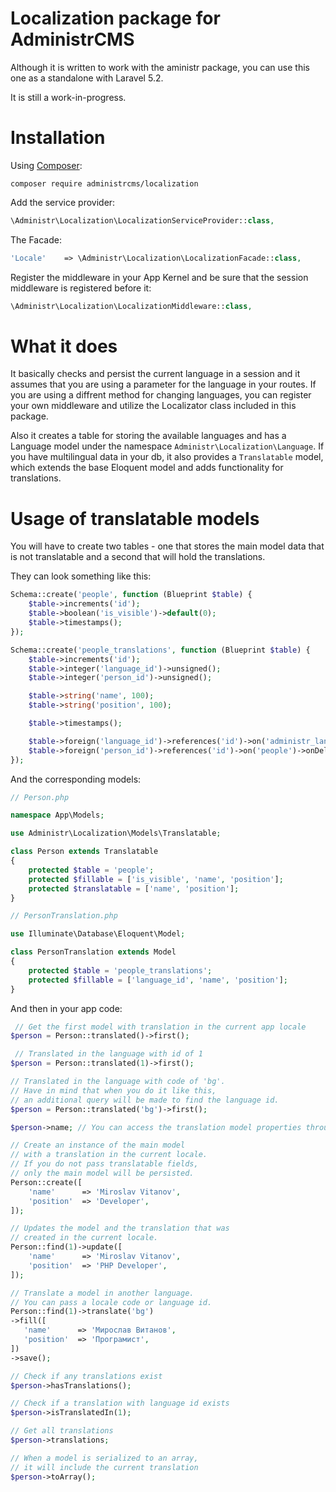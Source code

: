 # Localization package for AdministrCMS

Although it is written to work with the aministr package, you can use this one as a standalone with Laravel 5.2.

It is still a work-in-progress.

# Installation

Using [Composer](https://getcomposer.org/):

```
composer require administrcms/localization
```

Add the service provider:

```php
\Administr\Localization\LocalizationServiceProvider::class,
```

The Facade:

```php
'Locale'    => \Administr\Localization\LocalizationFacade::class,
```

Register the middleware in your App Kernel and be sure that the session middleware is registered before it:

```php
\Administr\Localization\LocalizationMiddleware::class,
```

# What it does

It basically checks and persist the current language in a session and it assumes that you are using a parameter for the language in your routes. If you are using a diffrent method for changing languages, you can register your own middleware and utilize the Localizator class included in this package.

Also it creates a table for storing the available languages and has a Language model under the namespace `Administr\Localization\Language`. If you have multilingual data in your db, it also provides a `Translatable` model, which extends the base Eloquent model and adds functionality for translations.

# Usage of translatable models

You will have to create two tables - one that stores the main model data that is not translatable and a second that will hold the translations.

They can look something like this:

```php
Schema::create('people', function (Blueprint $table) {
    $table->increments('id');
    $table->boolean('is_visible')->default(0);
    $table->timestamps();
});

Schema::create('people_translations', function (Blueprint $table) {
    $table->increments('id');
    $table->integer('language_id')->unsigned();
    $table->integer('person_id')->unsigned();

    $table->string('name', 100);
    $table->string('position', 100);

    $table->timestamps();

    $table->foreign('language_id')->references('id')->on('administr_languages')->onDelete('cascade');
    $table->foreign('person_id')->references('id')->on('people')->onDelete('cascade');
});
```

And the corresponding models:

```php
// Person.php

namespace App\Models;

use Administr\Localization\Models\Translatable;

class Person extends Translatable
{
    protected $table = 'people';
    protected $fillable = ['is_visible', 'name', 'position'];
    protected $translatable = ['name', 'position'];
}

// PersonTranslation.php

use Illuminate\Database\Eloquent\Model;

class PersonTranslation extends Model
{
    protected $table = 'people_translations';
    protected $fillable = ['language_id', 'name', 'position'];
}
```

And then in your app code:

```php
 // Get the first model with translation in the current app locale
$person = Person::translated()->first();

 // Translated in the language with id of 1
$person = Person::translated(1)->first();

// Translated in the language with code of 'bg'.
// Have in mind that when you do it like this,
// an additional query will be made to find the language id.
$person = Person::translated('bg')->first();

$person->name; // You can access the translation model properties through the main model

// Create an instance of the main model
// with a translation in the current locale.
// If you do not pass translatable fields,
// only the main model will be persisted.
Person::create([
    'name'      => 'Miroslav Vitanov',
    'position'  => 'Developer',
]);

// Updates the model and the translation that was
// created in the current locale.
Person::find(1)->update([
    'name'      => 'Miroslav Vitanov',
    'position'  => 'PHP Developer',
]);

// Translate a model in another language.
// You can pass a locale code or language id.
Person::find(1)->translate('bg')
->fill([
   'name'      => 'Мирослав Витанов',
   'position'  => 'Програмист',
])
->save();

// Check if any translations exist
$person->hasTranslations();

// Check if a translation with language id exists
$person->isTranslatedIn(1);

// Get all translations
$person->translations;

// When a model is serialized to an array,
// it will include the current translation
$person->toArray();
```
